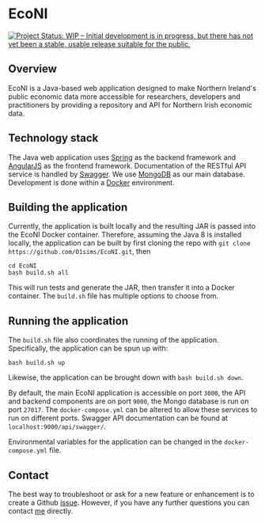 # EcoNI

[![Project Status: WIP – Initial development is in progress, but there has not yet been a stable, usable release suitable for the public.](http://www.repostatus.org/badges/latest/wip.svg)](http://www.repostatus.org/#wip)

## Overview

EcoNI is a Java-based web application designed to make Northern Ireland's public economic data more accessible for researchers, developers and practitioners by providing a repository and API for Northern Irish economic data.

## Technology stack

The Java web application uses [Spring](https://spring.io/) as the backend framework and [AngularJS](https://angularjs.org/) as the frontend framework. Documentation of the RESTful API service is handled by [Swagger](https://swagger.io/). We use [MongoDB](https://www.mongodb.com/) as our main database. Development is done within a [Docker](https://www.docker.com/) environment.

## Building the application

Currently, the application is built locally and the resulting JAR is passed into the EcoNI Docker container. Therefore, assuming the Java 8 is installed locally, the application can be built by first cloning the repo with `git clone https://github.com/O1sims/EcoNI.git`, then
```
cd EcoNI
bash build.sh all
```
This will run tests and generate the JAR, then transfer it into a Docker container. The `build.sh` file has multiple options to choose from.

## Running the application

The `build.sh` file also coordinates the running of the application. Specifically, the application can be spun up with:
```
bash build.sh up
```
Likewise, the application can be brought down with `bash build.sh down`.

By default, the main EcoNI application is accessible on port `3000`, the API and backend components are on port `9000`, the Mongo database is run on port `27017`. The `docker-compose.yml` can be altered to allow these services to run on different ports. Swagger API documentation can be found at `localhost:9000/api/swagger/`.

Environmental variables for the application can be changed in the `docker-compose.yml` file.

## Contact

The best way to troubleshoot or ask for a new feature or enhancement is to create a Github [issue](https://github.com/O1sims/EcoNI/issues). However, if you have any further questions you can contact [me](mailto:sims.owen@gmail.com) directly.
